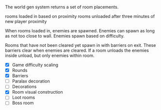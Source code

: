 The world gen system returns a set of room placements.

rooms loaded in based on proximity
rooms unloaded after three minutes of new player proximity

When rooms loaded in, enemies are spawned. Enemies can spawn as long as not too close to wall. Enemies spawn based on difficulty.

Rooms that have not been cleared yet spawn in with barriers on exit. These barriers clear when enemies are cleared. If a room unloads the enemies inside unload, but only enemies within room.

- [x] Game difficulty scaling
- [x] Rounds
- [x] Barriers
- [ ] Paralax decoration
- [ ] Decorations
- [x] Room visual construction
- [ ] Loot rooms
- [ ] Boss room